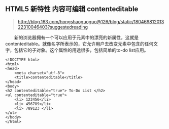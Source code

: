 HTML5 新特性 内容可编辑 contenteditable  
--
> http://blog.163.com/hongshaoguoguo@126/blog/static/18046981201322310046403?suggestedreading

　　新的浏览器拥有一个可以应用于元素中的漂亮的新属性，这就是contenteditable。就像名字所表示的，它允许用户去改变元素中包含的任何文字，包括它的子对象。这个属性的用途很多，包括简单的to-do list应用。

	<!DOCTYPE html>
	<html>
	<head>
	    <meta charset="utf-8">
	    <title>contenteditable</title>
	</head>
	<body>
	<h2 contenteditable="true"> To-Do List </h2>
	<ul contenteditable="true">
	    <li> 123456</li>
	    <li> 456789</li>
	    <li> 789123 </li>
	</ul>
	</body>
	</html>